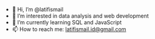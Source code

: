 - 👋 Hi, I’m @latifismail
- 👀 I’m interested in data analysis and web development
- 🌱 I’m currently learning SQL and JavaScript
- 📫 How to reach me: latifismail.id@gmail.com

<!---
latifismail/latifismail is a ✨ special ✨ repository because its `README.md` (this file) appears on your GitHub profile.
You can click the Preview link to take a look at your changes.
--->
